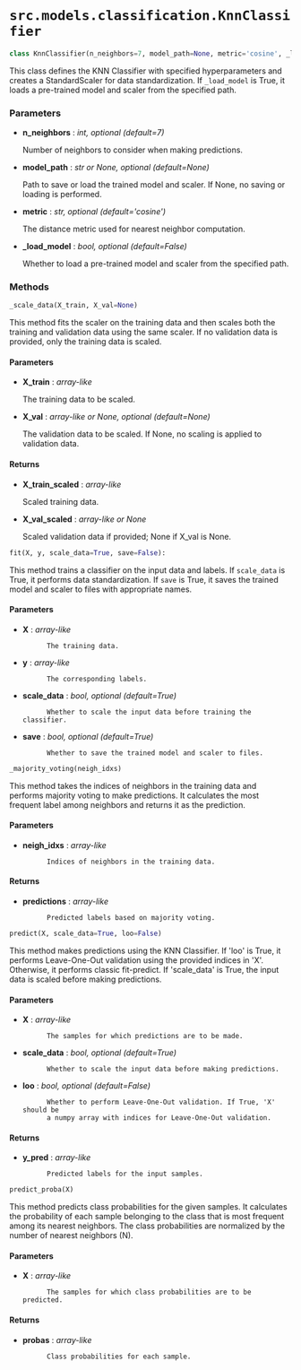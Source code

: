 # `src.models.classification.KnnClassifier`

```python
class KnnClassifier(n_neighbors=7, model_path=None, metric='cosine', _load_model=False)
```

This class defines the KNN Classifier with specified hyperparameters 
        and creates a StandardScaler for data standardization. If `_load_model` 
        is True, it loads a pre-trained model and scaler from the specified path.

### Parameters

- **n_neighbors** : _int, optional (default=7)_
    
    Number of neighbors to consider when making predictions.

- **model_path** : _str or None, optional (default=None)_
    
    Path to save or load the trained model and scaler. If None, no 
    saving or loading is performed.

- **metric** : _str, optional (default='cosine')_
    
    The distance metric used for nearest neighbor computation.

- **_load_model** : _bool, optional (default=False)_
    
    Whether to load a pre-trained model and scaler from the specified 
    path.

### Methods
```python
_scale_data(X_train, X_val=None)
```
This method fits the scaler on the training data and then scales both 
        the training and validation data using the same scaler. If no validation 
        data is provided, only the training data is scaled.

#### Parameters
- **X_train** : _array-like_

    The training data to be scaled.

- **X_val** : _array-like or None, optional (default=None)_

    The validation data to be scaled. If None, no scaling is applied to 
    validation data.

#### Returns
- **X_train_scaled** : _array-like_

    Scaled training data.

- **X_val_scaled** : _array-like or None_

    Scaled validation data if provided; None if X_val is None.


```python
fit(X, y, scale_data=True, save=False):
```
This method trains a classifier on the input data and labels. If 
        `scale_data` is True, it performs data standardization. If `save` is 
        True, it saves the trained model and scaler to files with appropriate 
        names.

#### Parameters
- **X** : _array-like_

            The training data.

- **y** : _array-like_

            The corresponding labels.

- **scale_data** : _bool, optional (default=True)_

            Whether to scale the input data before training the classifier.

- **save** : _bool, optional (default=True)_

            Whether to save the trained model and scaler to files.


```python
_majority_voting(neigh_idxs)
```
This method takes the indices of neighbors in the training data and 
        performs majority voting to make predictions. It calculates the most 
        frequent label among neighbors and returns it as the prediction.

#### Parameters
- **neigh_idxs** : _array-like_

            Indices of neighbors in the training data.

#### Returns
- **predictions** : _array-like_

            Predicted labels based on majority voting.


```python
predict(X, scale_data=True, loo=False)
```
This method makes predictions using the KNN Classifier. If 'loo' is 
        True, it performs Leave-One-Out validation using the provided indices 
        in 'X'. Otherwise, it performs classic fit-predict. If 'scale_data' is 
        True, the input data is scaled before making predictions.

#### Parameters
- **X** : _array-like_

            The samples for which predictions are to be made.

- **scale_data** : _bool, optional (default=True)_

            Whether to scale the input data before making predictions.

- **loo** : _bool, optional (default=False)_

            Whether to perform Leave-One-Out validation. If True, 'X' should be 
            a numpy array with indices for Leave-One-Out validation.

#### Returns
- **y_pred** : _array-like_

            Predicted labels for the input samples.


```python
predict_proba(X)
```
This method predicts class probabilities for the given samples. It 
        calculates the probability of each sample belonging to the class that 
        is most frequent among its nearest neighbors. The class probabilities 
        are normalized by the number of nearest neighbors (N).

#### Parameters
- **X** : _array-like_

            The samples for which class probabilities are to be predicted.

#### Returns
- **probas** : _array-like_

            Class probabilities for each sample.
